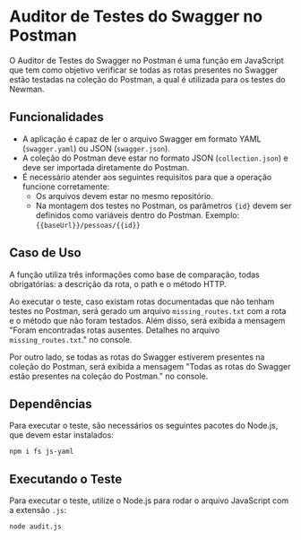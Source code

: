 # Auditor de Testes do Swagger no Postman

O Auditor de Testes do Swagger no Postman é uma função em JavaScript que tem como objetivo verificar se todas as rotas presentes no Swagger estão testadas na coleção do Postman, a qual é utilizada para os testes do Newman.

## Funcionalidades

- A aplicação é capaz de ler o arquivo Swagger em formato YAML (`swagger.yaml`) ou JSON (`swagger.json`).
- A coleção do Postman deve estar no formato JSON (`collection.json`) e deve ser importada diretamente do Postman.
- É necessário atender aos seguintes requisitos para que a operação funcione corretamente:
  - Os arquivos devem estar no mesmo repositório.
  - Na montagem dos testes no Postman, os parâmetros `{id}` devem ser definidos como variáveis dentro do Postman. Exemplo: `{{baseUrl}}/pessoas/{{id}}`

## Caso de Uso

A função utiliza três informações como base de comparação, todas obrigatórias: a descrição da rota, o path e o método HTTP.

Ao executar o teste, caso existam rotas documentadas que não tenham testes no Postman, será gerado um arquivo `missing_routes.txt` com a rota e o método que não foram testados. Além disso, será exibida a mensagem "Foram encontradas rotas ausentes. Detalhes no arquivo `missing_routes.txt`." no console.

Por outro lado, se todas as rotas do Swagger estiverem presentes na coleção do Postman, será exibida a mensagem "Todas as rotas do Swagger estão presentes na coleção do Postman." no console.

## Dependências

Para executar o teste, são necessários os seguintes pacotes do Node.js, que devem estar instalados:

```
npm i fs js-yaml
```

## Executando o Teste

Para executar o teste, utilize o Node.js para rodar o arquivo JavaScript com a extensão `.js`:

```bash
node audit.js
```
